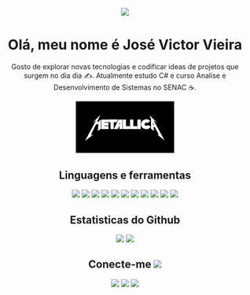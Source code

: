 <p align="center"> 
 	<img src="https://komarev.com/ghpvc/?username=jvieira562&color=brightgreen"/> 
</p>
<h1 align="center">Olá, meu nome é José Victor Vieira</h1>	
<p align="center"> 
	Gosto de explorar novas tecnologias e codificar ideas de projetos que surgem no dia dia ✍. Atualmente estudo C# e curso Analise e Desenvolvimento de Sistemas no 		SENAC ☕.
</p>  

<p align="center">
<img src="https://github.com/CR10L02k/imagens/blob/main/rock-gif.gif" width="200">
</p> 

<h2 align="center">Linguagens e ferramentas</h2>

<p align="center">
	<img height="36em" src="https://github.com/jvieira562/imagens/blob/main/icons/csharp/csharp-original.svg"/>
	<img height="35em" src="https://github.com/jvieira562/imagens/blob/main/icons/dotnetcore/dotnetcore-original.svg"/>
	<img height="36em" src="https://github.com/jvieira562/imagens/blob/main/icons/java/java-original.svg"/>
 <img height="35em" src="https://github.com/jvieira562/imagens/blob/main/icons/spring/spring-original.svg"/>
 <img height="35em" src="https://github.com/jvieira562/imagens/blob/main/icons/javascript/javascript-plain.svg"/>
 <img height="35em" src="https://github.com/jvieira562/imagens/blob/main/icons/html5/html5-plain.svg"/>
 <img height="35em" src="https://github.com/jvieira562/imagens/blob/main/icons/css3/css3-plain.svg"/>
	 <img height="35em" src="https://github.com/jvieira562/imagens/blob/main/icons/microsoftsqlserver/microsoftsqlserver-plain-wordmark.svg"/>
 <img height="35em" src="https://github.com/jvieira562/imagens/blob/main/icons/mysql/mysql-plain.svg"/>
 <img height="35em" src="https://github.com/jvieira562/imagens/blob/main/icons/git/git-plain.svg"/>
 <img height="35em" src="https://github.com/jvieira562/imagens/blob/main/github/github.svg"/>
</p>
<h2 align="center">
  Estatisticas do Github
</h2>
<p align = "center">
<img height="145em"  src = "https://github-readme-stats.vercel.app/api?username=jvieira562&hide_title=true&show_icons=true&hide_border=true&count_private=true&bg_color=010101&title_color=ffffff&text_color=ffffff&icon_color=ffffff&cache_seconds=1800">
<img height="145em"  src="https://github-readme-streak-stats.herokuapp.com/?user=jvieira562&background=010101&hide_border=true&stroke=ffffff&ring=ffffff&fire=ffffff&currStreakNum=ffffff&sideNums=ffffff&currStreakLabel=ffffff&sideLabels=ffffff&dates=ffffff">
<!--<img height="290em" src = "https://github-readme-stats.vercel.app/api/wakatime?username=JoseVictorVieira&layout=compact&hide_title=true&hide_border=true&count_private=true&bg_color=010101&title_color=fffff&text_color=ffffff&icon_color=ffffff&cache_seconds=1800">
 <img height="300em" src = "https://github-readme-stats.vercel.app/api/top-langs/?username=jvieira562&hide_title=true&hide_border=true&count_private=true&bg_color=010101&title_color=ffffff&text_color=ffffff&icon_color=ffffff&cache_seconds=1800"> -->
</p> 

<h2 align="center">Conecte-me <img src="https://media0.giphy.com/media/jqNPzdTTxQfOgOqpO4/source.gif" width="20"></h2>

<p align="center">
<a href="contato.josevictorvieira@gmail.com"><img heigth="25em" src="https://img.shields.io/badge/-Gmail-db4a39?style=flat-square&logo=Gmail&logoColor=white&link=contato.josevictorvieira@gmail.com"></a>
<a href="https://www.linkedin.com/in/josevictorvieira/"><img height="25em" src="https://img.shields.io/badge/-Linkedin-0e76a8?style=flat-square&logo=Linkedin&logoColor=white&link=https://www.linkedin.com/in/josevictorvieira/"></a>
<a href="https://linktr.ee/josevictorsantos"><img height="25em" src="https://img.shields.io/badge/-Linktree-65da65?style=flat-square&logo=linktree&logoColor=white&link=https://linktr.ee/josevictorsantos"></a></p>

<!--
 ![Snake animation](https://github.com/CR10L02k/CR10L02k/blob/output/github-contribution-grid-snake.svg)
-->
